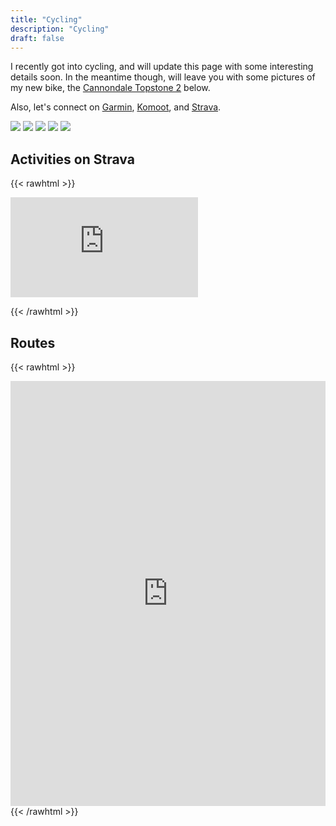```yaml
---
title: "Cycling"
description: "Cycling"
draft: false
---
```


I recently got into cycling, and will update this page with some interesting details soon. In the
meantime though, will leave you with some pictures of my new bike, the [Cannondale Topstone
2](https://www.cannondale.com/en-gb/bikes/road/gravel/topstone-alloy/topstone-2) below.

Also, let's connect on
[Garmin](https://connect.garmin.com/modern/profile/18583322-eb7e-4f3f-8179-705ed2de5438),
[Komoot](https://www.komoot.com/user/1565437931381), and
[Strava](https://www.strava.com/athletes/60680051).

![](https://mosab.co.uk/images/topstone.png)
![](https://mosab.co.uk/images/topstone-2-1.jpeg)
![](https://mosab.co.uk/images/topstone-2-2.jpeg)
![](https://mosab.co.uk/images/topstone-2-3.jpeg)
![](https://mosab.co.uk/images/topstone-2-4.jpeg)

## Activities on Strava

{{< rawhtml >}}

<iframe height='160' width='300' frameborder='0' allowtransparency='true' scrolling='no' src='https://www.strava.com/athletes/60680051/activity-summary/9b24178edb4091c708c0ab0685680dbedc141f7b'></iframe>

{{< /rawhtml >}}

## Routes

{{< rawhtml >}}

<iframe src="https://www.komoot.com/tour/636080427/embed?profile=1" width="100%" height="680" frameborder="0" scrolling="no"></iframe>
{{< /rawhtml >}}
